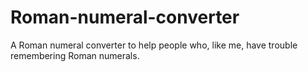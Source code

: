 # Roman-numeral-converter
A Roman numeral converter to help people who, like me, have trouble remembering Roman numerals.

